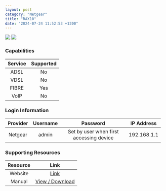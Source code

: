```yaml
---
layout: post
category: "Netgear"
title: "RAX10"
date: "2024-07-24 11:52:53 +1200"
---
```

<img src="https://www.netgear.com/zone3/cid/fit/1024x633/to/jpg/https/www.netgear.com/nz/media/RAX10_productcarousel_hero_image_tcm160-108388.png" class="modem_image">
<img src="https://www.netgear.com/zone3/cid/fit/1024x633/to/jpg/https/www.netgear.com/nz/media/RAX10_productcarousel_3_tcm160-108386.png" class="modem_image">

### Capabilities

| Service | Supported |
| :-: | :-: |
| ADSL | No |
| VDSL | No |
| FIBRE | Yes |
| VoIP | No |

### Login Information

| Provider | Username | Password | IP Address |
| :-: | :-: | :-: | :-: |
| Netgear | admin | Set by user when first accessing device  | 192.168.1.1 |

### Supporting Resources

| Resource | Link |
| :-: | :-: |
| Website | [Link](https://www.netgear.com/nz/home/wifi/routers/rax10/) |
| Manual | [View / Download](https://www.downloads.netgear.com/files/GDC/RAX10/RAX10_UM_EN.pdf) |
